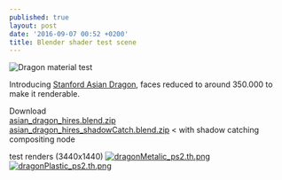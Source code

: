```yaml
---
published: true
layout: post
date: '2016-09-07 00:52 +0200'
title: Blender shader test scene
---
```

![Dragon material test]({{site.baseurl}}/media/materialTestSceneDragonThumb1.png)

Introducing [Stanford Asian Dragon](http://graphics.stanford.edu/data/3Dscanrep/), faces reduced to around 350.000 to make it renderable.

Download  
[asian_dragon_hires.blend.zip]({{site.baseurl}}/blends/asian_dragon_hires.blend.zip)  
[asian_dragon_hires_shadowCatch.blend.zip]({{site.baseurl}}/blends/asian_dragon_hires_shadowCatch.blend.zip) < with shadow catching compositing node

test renders (3440x1440)
[![dragonMetalic_ps2.th.png](https://cdn.scrot.moe/images/2016/09/07/dragonMetalic_ps2.th.png)](https://cdn.scrot.moe/images/2016/09/07/dragonMetalic_ps2.png)
[![dragonPlastic_ps2.th.png](https://cdn.scrot.moe/images/2016/09/07/dragonPlastic_ps2.th.png)](https://cdn.scrot.moe/images/2016/09/07/dragonPlastic_ps2.png)
